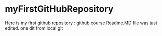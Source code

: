 # myFirstGitHubRepository
Here is my first github repository : github course
Readme.MD file was just edited. one dit from local git
